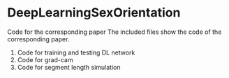 # DeepLearningSexOrientation
Code for the corresponding paper
The included files show the code of the corresponding paper. 

1. Code for training and testing DL network
2. Code for grad-cam
3. Code for segment length simulation
